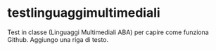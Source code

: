 # testlinguaggimultimediali
Test in classe (Linguaggi Multimediali ABA) per capire come funziona Github. Aggiungo una riga di testo.
